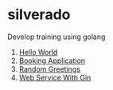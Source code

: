# silverado

Develop training using golang

1. [Hello World](hello-world)
2. [Booking Application](booking-app)
3. [Random Greetings](greetings)
4. [Web Service With Gin](web-service-gin)
